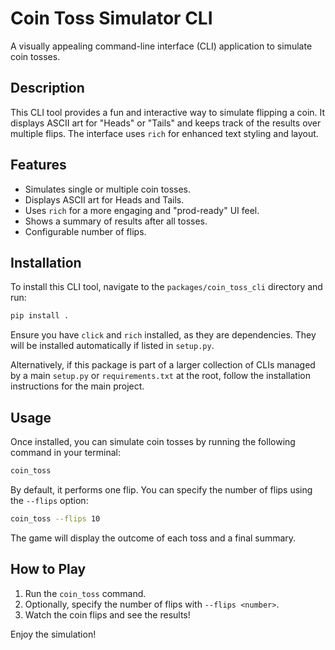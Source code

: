 # Coin Toss Simulator CLI

A visually appealing command-line interface (CLI) application to simulate coin tosses.

## Description

This CLI tool provides a fun and interactive way to simulate flipping a coin. It displays ASCII art for "Heads" or "Tails" and keeps track of the results over multiple flips. The interface uses `rich` for enhanced text styling and layout.

## Features

- Simulates single or multiple coin tosses.
- Displays ASCII art for Heads and Tails.
- Uses `rich` for a more engaging and "prod-ready" UI feel.
- Shows a summary of results after all tosses.
- Configurable number of flips.

## Installation

To install this CLI tool, navigate to the `packages/coin_toss_cli` directory and run:

```bash
pip install .
```

Ensure you have `click` and `rich` installed, as they are dependencies. They will be installed automatically if listed in `setup.py`.

Alternatively, if this package is part of a larger collection of CLIs managed by a main `setup.py` or `requirements.txt` at the root, follow the installation instructions for the main project.

## Usage

Once installed, you can simulate coin tosses by running the following command in your terminal:

```bash
coin_toss
```

By default, it performs one flip. You can specify the number of flips using the `--flips` option:

```bash
coin_toss --flips 10
```

The game will display the outcome of each toss and a final summary.

## How to Play

1.  Run the `coin_toss` command.
2.  Optionally, specify the number of flips with `--flips <number>`.
3.  Watch the coin flips and see the results!

Enjoy the simulation!

